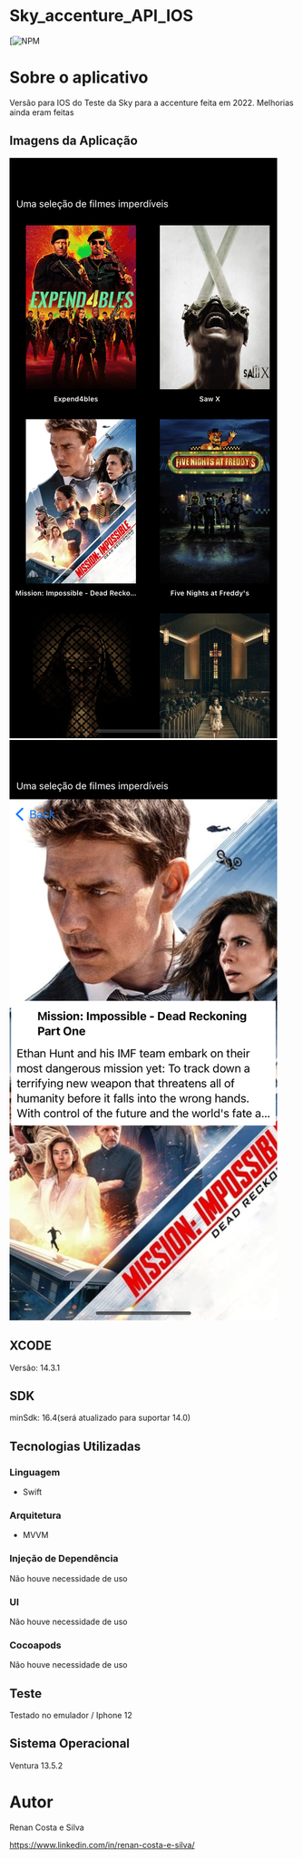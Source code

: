 # Sky_accenture_API_IOS
[![NPM](https://github.com/RenanCostaSilva/Sky_accenture_API_IOS/blob/main/LICENSE)


# Sobre o aplicativo
Versão para IOS do Teste da Sky para a accenture feita em 2022. Melhorias ainda eram feitas

## Imagens da Aplicação
![mobile 1](https://github.com/RenanCostaSilva/Sky_accenture_API_IOS/blob/main/Simulator%20Screenshot%20-%20iPhone%2014%20Pro%20-%202023-10-27%20at%2017.20.08.png)
![mobile 2](https://github.com/RenanCostaSilva/Sky_accenture_API_IOS/blob/main/Simulator%20Screenshot%20-%20iPhone%2014%20Pro%20-%202023-10-27%20at%2017.20.52.png)

## XCODE
Versão: 14.3.1

## SDK
minSdk: 16.4(será atualizado para suportar 14.0)

## Tecnologias Utilizadas

### Linguagem
- Swift

### Arquitetura
- MVVM

### Injeção de Dependência
Não houve necessidade de uso

### UI
Não houve necessidade de uso

### Cocoapods
Não houve necessidade de uso

## Teste
Testado no emulador / Iphone 12

## Sistema Operacional
Ventura 13.5.2

# Autor
Renan Costa e Silva

https://www.linkedin.com/in/renan-costa-e-silva/
